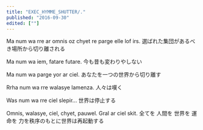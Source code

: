 ```yaml
---
title: "EXEC_HYMME_SHUTTER/."
published: "2016-09-30"
edited: [""]
---
```


Ma num wa rre ar omnis oz chyet re parge elle lof irs.
選ばれた集団があるべき場所から切り離される

Ma num wa iem, fatare futare.
今も昔も変わりやしない

Ma num wa parge yor ar ciel.
あなたを一つの世界から切り離す

Rrha num wa rre walasye lamenza.
人々は嘆く

Was num wa rre ciel slepir...
世界は停止する

Omnis, walasye, ciel, chyet, pauwel. Gral ar ciel skit.
全てを 人間を 世界を 運命を 力を秩序のもとに世界は再起動する
